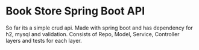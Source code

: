 # Book Store Spring Boot API

So far its a simple crud api. Made with spring boot and has dependency for h2, mysql and validation. Consists of Repo, Model, Service, Controller layers and tests for each layer.   
